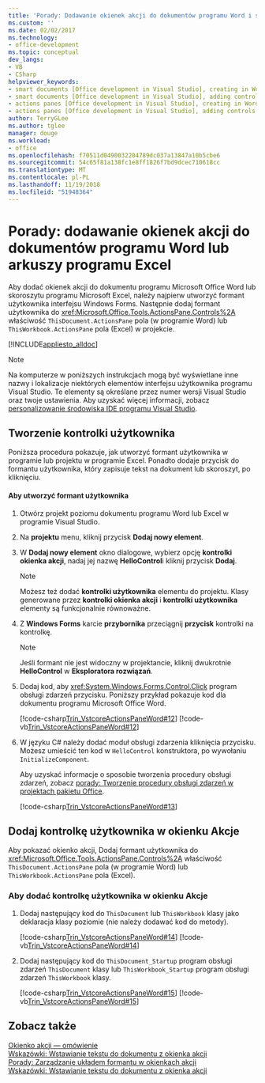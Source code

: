```yaml
---
title: 'Porady: Dodawanie okienek akcji do dokumentów programu Word i skoroszytów programu Excel'
ms.custom: ''
ms.date: 02/02/2017
ms.technology:
- office-development
ms.topic: conceptual
dev_langs:
- VB
- CSharp
helpviewer_keywords:
- smart documents [Office development in Visual Studio], creating in Word
- smart documents [Office development in Visual Studio], adding controls
- actions panes [Office development in Visual Studio], creating in Word
- actions panes [Office development in Visual Studio], adding controls
author: TerryGLee
ms.author: tglee
manager: douge
ms.workload:
- office
ms.openlocfilehash: f70511d0490032204789dc037a13847a10b5cbe6
ms.sourcegitcommit: 54c65f81a138fc1e8ff1826f7bd9dcec710618cc
ms.translationtype: MT
ms.contentlocale: pl-PL
ms.lasthandoff: 11/19/2018
ms.locfileid: "51948364"
---
```

# <a name="how-to-add-an-actions-pane-to-word-documents-or-excel-workbooks"></a>Porady: dodawanie okienek akcji do dokumentów programu Word lub arkuszy programu Excel
  Aby dodać okienek akcji do dokumentu programu Microsoft Office Word lub skoroszytu programu Microsoft Excel, należy najpierw utworzyć formant użytkownika interfejsu Windows Forms. Następnie dodaj formant użytkownika do <xref:Microsoft.Office.Tools.ActionsPane.Controls%2A> właściwość `ThisDocument.ActionsPane` pola (w programie Word) lub `ThisWorkbook.ActionsPane` pola (Excel) w projekcie.  
  
 [!INCLUDE[appliesto_alldoc](../vsto/includes/appliesto-alldoc-md.md)]  
  
> [!NOTE]  
>  Na komputerze w poniższych instrukcjach mogą być wyświetlane inne nazwy i lokalizacje niektórych elementów interfejsu użytkownika programu Visual Studio. Te elementy są określane przez numer wersji Visual Studio oraz twoje ustawienia. Aby uzyskać więcej informacji, zobacz [personalizowanie środowiska IDE programu Visual Studio](../ide/personalizing-the-visual-studio-ide.md).  
  
## <a name="creating-the-user-control"></a>Tworzenie kontrolki użytkownika  
 Poniższa procedura pokazuje, jak utworzyć formant użytkownika w programie lub projektu w programie Excel. Ponadto dodaje przycisk do formantu użytkownika, który zapisuje tekst na dokument lub skoroszyt, po kliknięciu.  
  
#### <a name="to-create-the-user-control"></a>Aby utworzyć formant użytkownika  
  
1.  Otwórz projekt poziomu dokumentu programu Word lub Excel w programie Visual Studio.  
  
2.  Na **projektu** menu, kliknij przycisk **Dodaj nowy element**.  
  
3.  W **Dodaj nowy element** okno dialogowe, wybierz opcję **kontrolki okienka akcji**, nadaj jej nazwę **HelloControl**i kliknij przycisk **Dodaj**.  
  
    > [!NOTE]  
    >  Możesz też dodać **kontrolki użytkownika** elementu do projektu. Klasy generowane przez **kontrolki okienka akcji** i **kontrolki użytkownika** elementy są funkcjonalnie równoważne.  
  
4.  Z **Windows Forms** karcie **przybornika** przeciągnij **przycisk** kontrolki na kontrolkę.  
  
    > [!NOTE]  
    >  Jeśli formant nie jest widoczny w projektancie, kliknij dwukrotnie **HelloControl** w **Eksploratora rozwiązań**.  
  
5.  Dodaj kod, aby <xref:System.Windows.Forms.Control.Click> program obsługi zdarzeń przycisku. Poniższy przykład pokazuje kod dla dokumentu programu Microsoft Office Word.  
  
     [!code-csharp[Trin_VstcoreActionsPaneWord#12](../vsto/codesnippet/CSharp/Trin_VstcoreActionsPaneWordCS/HelloControl.cs#12)]
     [!code-vb[Trin_VstcoreActionsPaneWord#12](../vsto/codesnippet/VisualBasic/Trin_VstcoreActionsPaneWordVB/HelloControl.vb#12)]  
  
6.  W języku C# należy dodać moduł obsługi zdarzenia kliknięcia przycisku. Możesz umieścić ten kod w `HelloControl` konstruktora, po wywołaniu `InitializeComponent`.  
  
     Aby uzyskać informacje o sposobie tworzenia procedury obsługi zdarzeń, zobacz [porady: Tworzenie procedury obsługi zdarzeń w projektach pakietu Office](../vsto/how-to-create-event-handlers-in-office-projects.md).  
  
     [!code-csharp[Trin_VstcoreActionsPaneWord#13](../vsto/codesnippet/CSharp/Trin_VstcoreActionsPaneWordCS/HelloControl.cs#13)]  
  
## <a name="add-the-user-control-to-the-actions-pane"></a>Dodaj kontrolkę użytkownika w okienku Akcje  
 Aby pokazać okienko akcji, Dodaj formant użytkownika do <xref:Microsoft.Office.Tools.ActionsPane.Controls%2A> właściwość `ThisDocument.ActionsPane` pola (w programie Word) lub `ThisWorkbook.ActionsPane` pola (Excel).  
  
### <a name="to-add-the-user-control-to-the-actions-pane"></a>Aby dodać kontrolkę użytkownika w okienku Akcje  
  
1.  Dodaj następujący kod do `ThisDocument` lub `ThisWorkbook` klasy jako deklaracja klasy poziomie (nie należy dodawać kod do metody).  
  
     [!code-csharp[Trin_VstcoreActionsPaneWord#14](../vsto/codesnippet/CSharp/Trin_VstcoreActionsPaneWordCS/ThisDocument.cs#14)]
     [!code-vb[Trin_VstcoreActionsPaneWord#14](../vsto/codesnippet/VisualBasic/Trin_VstcoreActionsPaneWordVB/ThisDocument.vb#14)]  
  
2.  Dodaj następujący kod do `ThisDocument_Startup` program obsługi zdarzeń `ThisDocument` klasy lub `ThisWorkbook_Startup` program obsługi zdarzeń `ThisWorkbook` klasy.  
  
     [!code-csharp[Trin_VstcoreActionsPaneWord#15](../vsto/codesnippet/CSharp/Trin_VstcoreActionsPaneWordCS/ThisDocument.cs#15)]
     [!code-vb[Trin_VstcoreActionsPaneWord#15](../vsto/codesnippet/VisualBasic/Trin_VstcoreActionsPaneWordVB/ThisDocument.vb#15)]  
  
## <a name="see-also"></a>Zobacz także  
 [Okienko akcji ― omówienie](../vsto/actions-pane-overview.md)   
 [Wskazówki: Wstawianie tekstu do dokumentu z okienka akcji](../vsto/walkthrough-inserting-text-into-a-document-from-an-actions-pane.md)   
 [Porady: Zarządzanie układem formantu w okienkach akcji](../vsto/how-to-manage-control-layout-on-actions-panes.md)   
 [Wskazówki: Wstawianie tekstu do dokumentu z okienka akcji](../vsto/walkthrough-inserting-text-into-a-document-from-an-actions-pane.md)  
  
  